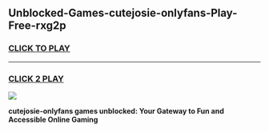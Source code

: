 
## Unblocked-Games-cutejosie-onlyfans-Play-Free-rxg2p
<h3>
<a href="https://premium76.site?title=cutejosie-onlyfans&ref=15A">CLICK TO PLAY</a></h3>
<hr>

<h3>
<a href="https://premium76.site?title=cutejosie-onlyfans&ref=15A">CLICK 2 PLAY</a>
  
</h3>

<a href="https://premium76.site?title=cutejosie-onlyfans&ref=15A"><img src="https://clearcache.store/games.png"></a>


**cutejosie-onlyfans games unblocked: Your Gateway to Fun and Accessible Online Gaming**

